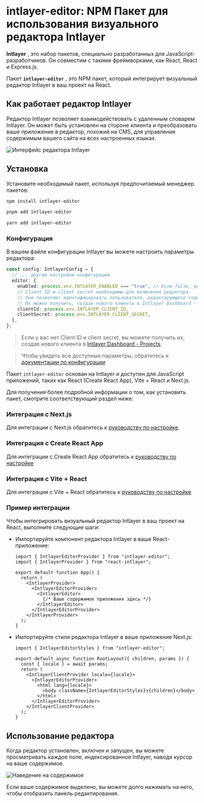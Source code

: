 # intlayer-editor: NPM Пакет для использования визуального редактора Intlayer

**Intlayer** , это набор пакетов, специально разработанных для JavaScript-разработчиков. Он совместим с такими фреймворками, как React, React и Express.js.

Пакет **`intlayer-editor`** , это NPM пакет, который интегрирует визуальный редактор Intlayer в ваш проект на React.

## Как работает редактор Intlayer

Редактор Intlayer позволяет взаимодействовать с удаленным словарем Intlayer. Он может быть установлен на стороне клиента и преобразовать ваше приложение в редактор, похожий на CMS, для управления содержимым вашего сайта на всех настроенных языках.

![Интерфейс редактора Intlayer](https://github.com/aymericzip/intlayer/blob/main/docs/assets/intlayer_editor_ui.png)

## Установка

Установите необходимый пакет, используя предпочитаемый менеджер пакетов:

```bash packageManager="npm"
npm install intlayer-editor
```

```bash packageManager="pnpm"
pnpm add intlayer-editor
```

```bash packageManager="yarn"
yarn add intlayer-editor
```

### Конфигурация

В вашем файле конфигурации Intlayer вы можете настроить параметры редактора:

```typescript
const config: IntlayerConfig = {
  // ... другие настройки конфигурации
  editor: {
    enabled: process.env.INTLAYER_ENABLED === "true", // Если false, редактор неактивен и недоступен.
    // Client ID и client secret необходимы для включения редактора.
    // Они позволяют идентифицировать пользователя, редактирующего содержимое.
    // Их можно получить, создав нового клиента в Intlayer Dashboard - Projects (https://intlayer.org/dashboard/projects).
    clientId: process.env.INTLAYER_CLIENT_ID,
    clientSecret: process.env.INTLAYER_CLIENT_SECRET,
  },
};
```

> Если у вас нет Client ID и client secret, вы можете получить их, создав нового клиента в [Intlayer Dashboard - Projects](https://intlayer.org/dashboard/projects).

> Чтобы увидеть все доступные параметры, обратитесь к [документации по конфигурации](https://github.com/aymericzip/intlayer/blob/main/docs/ru/configuration.md)

Пакет `intlayer-editor` основан на Intlayer и доступен для JavaScript приложений, таких как React (Create React App), Vite + React и Next.js.

Для получения более подробной информации о том, как установить пакет, смотрите соответствующий раздел ниже:

### Интеграция с Next.js

Для интеграции с Next.js обратитесь к [руководству по настройке](https://github.com/aymericzip/intlayer/blob/main/docs/ru/intlayer_with_nextjs_15.md).

### Интеграция с Create React App

Для интеграции с Create React App обратитесь к [руководству по настройке](https://github.com/aymericzip/intlayer/blob/main/docs/ru/intlayer_with_create_react_app.md)

### Интеграция с Vite + React

Для интеграции с Vite + React обратитесь к [руководству по настройке](https://github.com/aymericzip/intlayer/blob/main/docs/ru/intlayer_with_vite+react.md)

### Пример интеграции

Чтобы интегрировать визуальный редактор Intlayer в ваш проект на React, выполните следующие шаги:

- Импортируйте компонент редактора Intlayer в ваше React-приложение:

  ```tsx fileName="src/App.jsx"
  import { IntlayerEditorProvider } from "intlayer-editor";
  import { IntlayerProvider } from "react-intlayer";

  export default function App() {
    return (
      <IntlayerProvider>
        <IntlayerEditorProvider>
          <IntlayerEditor>
            {/* Ваше содержимое приложения здесь */}
          </IntlayerEditor>
        </IntlayerEditorProvider>
      </IntlayerProvider>
    );
  }
  ```

- Импортируйте стили редактора Intlayer в ваше приложение Next.js:

  ```tsx fileName="src/app/[locale]/layout.jsx"
  import { IntlayerEditorStyles } from "intlayer-editor";

  export default async function RootLayout({ children, params }) {
    const { locale } = await params;
    return (
      <IntlayerClientProvider locale={locale}>
        <IntlayerEditorProvider>
          <html lang={locale}>
            <body className={IntlayerEditorStyles}>{children}</body>
          </html>
        </IntlayerEditorProvider>
      </IntlayerClientProvider>
    );
  }
  ```

## Использование редактора

Когда редактор установлен, включен и запущен, вы можете просматривать каждое поле, индексированное Intlayer, наводя курсор на ваше содержимое.

![Наведение на содержимое](https://github.com/aymericzip/intlayer/blob/main/docs/assets/intlayer_editor_hover_content.png)

Если ваше содержимое выделено, вы можете долго нажимать на него, чтобы отобразить панель редактирования.
